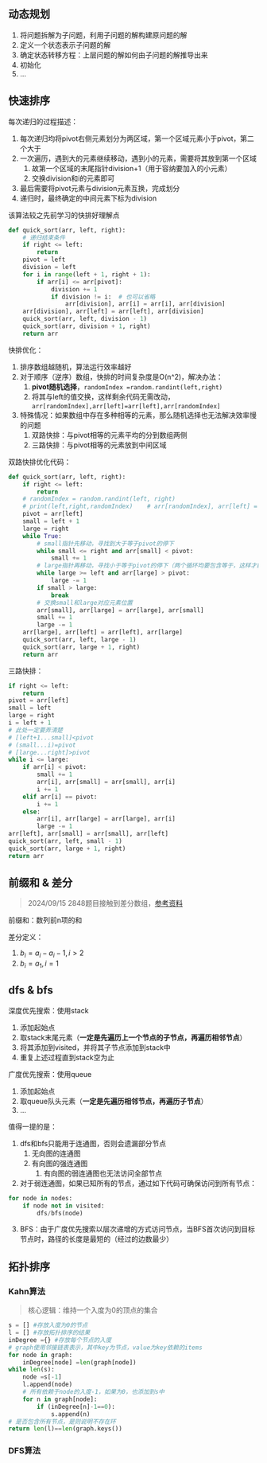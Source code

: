 ## 动态规划

1. 将问题拆解为子问题，利用子问题的解构建原问题的解
2. 定义一个状态表示子问题的解
3. 确定状态转移方程：上层问题的解如何由子问题的解推导出来
4. 初始化
5. ...

## 快速排序

每次递归的过程描述：
1. 每次递归均将pivot右侧元素划分为两区域，第一个区域元素小于pivot，第二个大于
2. 一次遍历，遇到大的元素继续移动，遇到小的元素，需要将其放到第一个区域
	1. 故第一个区域的末尾指针division+1（用于容纳要加入的小元素）
	2. 交换division和i的元素即可
3. 最后需要将pivot元素与division元素互换，完成划分
4. 递归时，最终确定的中间元素下标为division

该算法较之先前学习的快排好理解点
```python
def quick_sort(arr, left, right):  
    # 递归结束条件  
    if right <= left:  
        return  
    pivot = left  
    division = left   
    for i in range(left + 1, right + 1):  
        if arr[i] <= arr[pivot]:  
            division += 1  
            if division != i:  # 也可以省略  
                arr[division], arr[i] = arr[i], arr[division]  
    arr[division], arr[left] = arr[left], arr[division]  
    quick_sort(arr, left, division - 1)  
    quick_sort(arr, division + 1, right)  
    return arr
```

快排优化：
1. 排序数组越随机，算法运行效率越好
2. 对于顺序（逆序）数组，快排的时间复杂度是O(n^2)，解决办法：
	1. **pivot随机选择**，`randomIndex =random.randint(left,right)`
	2. 将其与left的值交换，这样剩余代码无需改动，`arr[randomIndex],arr[left]=arr[left],arr[randomIndex]`
3. 特殊情况：如果数组中存在多种相等的元素，那么随机选择也无法解决效率慢的问题
	1. 双路快排：与pivot相等的元素平均的分到数组两侧
	2. 三路快排：与pivot相等的元素放到中间区域

双路快排优化代码：
```python
def quick_sort(arr, left, right):  
    if right <= left:  
        return  
    # randomIndex = random.randint(left, right)  
    # print(left,right,randomIndex)    # arr[randomIndex], arr[left] = arr[left], arr[randomIndex]    
    pivot = arr[left]  
    small = left + 1  
    large = right  
    while True:  
        # small指针先移动，寻找到大于等于pivot的停下  
        while small <= right and arr[small] < pivot:  
            small += 1  
        # large指针再移动，寻找小于等于pivot的停下（两个循环均要包含等于，这样才能将等于pivot的元素均匀分布在两侧）  
        while large >= left and arr[large] > pivot:  
            large -= 1  
        if small > large:  
            break  
        # 交换small和large对应元素位置  
        arr[small], arr[large] = arr[large], arr[small]  
        small += 1  
        large -= 1  
    arr[large], arr[left] = arr[left], arr[large]  
    quick_sort(arr, left, large - 1)  
    quick_sort(arr, large + 1, right)  
    return arr
```

三路快排：
```python
if right <= left:  
    return  
pivot = arr[left]  
small = left  
large = right  
i = left + 1  
# 此处一定要弄清楚  
# [left+1...small]<pivot  
# (small...i)=pivot  
# [large...right]>pivot  
while i <= large:  
    if arr[i] < pivot:  
        small += 1  
        arr[i], arr[small] = arr[small], arr[i]  
        i += 1  
    elif arr[i] == pivot:  
        i += 1  
    else:  
        arr[i], arr[large] = arr[large], arr[i]  
        large -= 1  
arr[left], arr[small] = arr[small], arr[left]  
quick_sort(arr, left, small - 1)  
quick_sort(arr, large + 1, right)  
return arr
```

## 前缀和 & 差分

> 2024/09/15 2848题目接触到差分数组，[参考资料](https://oi-wiki.org/basic/prefix-sum/#%E5%89%8D%E7%BC%80%E5%92%8C)

前缀和：数列前n项的和

差分定义：
1. $b_i=a_i-a_i-1,i\gt 2$
2. $b_i=a_1,i=1$

## dfs & bfs

深度优先搜索：使用stack
1. 添加起始点
2. 取stack末尾元素（**一定是先遍历上一个节点的子节点，再遍历相邻节点**）
3. 将其添加到visited，并将其子节点添加到stack中
4. 重复上述过程直到stack空为止

广度优先搜索：使用queue
1. 添加起始点
2. 取queue队头元素（**一定是先遍历相邻节点，再遍历子节点**）
3. ...

值得一提的是：
1. dfs和bfs只能用于连通图，否则会遗漏部分节点
	1. 无向图的连通图
	2. 有向图的强连通图
		1. 有向图的弱连通图也无法访问全部节点
2. 对于弱连通图，如果已知所有的节点，通过如下代码可确保访问到所有节点：
```python
for node in nodes:
	if node not in visited:
		dfs/bfs(node)
```
3. BFS：由于广度优先搜索以层次递增的方式访问节点，当BFS首次访问到目标节点时，路径的长度是最短的（经过的边数最少）
## 拓扑排序

### Kahn算法
> 核心逻辑：维持一个入度为0的顶点的集合

```python
s = [] #存放入度为0的节点
l = [] #存放拓扑排序的结果
inDegree ={} #存放每个节点的入度
# graph使用邻接链表表示，其中key为节点，value为key依赖的items
for node in graph:
	inDegree[node] =len(graph[node])
while len(s):
	node =s[-1]
	l.append(node)
	# 所有依赖于node的入度-1，如果为0，也添加到s中
	for n in graph[node]:
		if (inDegree[n]-1==0):
			s.append(n) 
# 是否包含所有节点，是则说明不存在环
return len(l)==len(graph.keys())
```
### DFS算法

